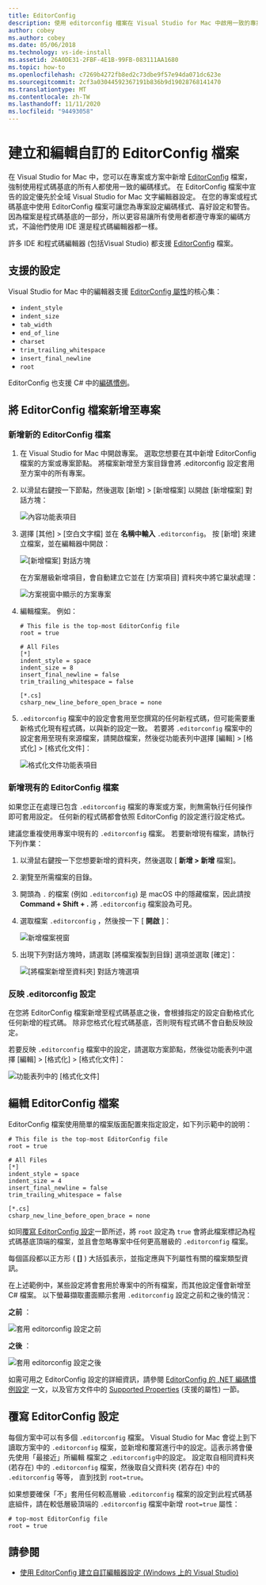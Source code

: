 ```yaml
---
title: EditorConfig
description: 使用 editorconfig 檔案在 Visual Studio for Mac 中啟用一致的專案編碼樣式。
author: cobey
ms.author: cobey
ms.date: 05/06/2018
ms.technology: vs-ide-install
ms.assetid: 26A0DE31-2FBF-4E1B-99FB-083111AA1680
ms.topic: how-to
ms.openlocfilehash: c7269b4272fb8ed2c73dbe9f57e94da071dc623e
ms.sourcegitcommit: 2cf3a03044592367191b836b9d19028768141470
ms.translationtype: MT
ms.contentlocale: zh-TW
ms.lasthandoff: 11/11/2020
ms.locfileid: "94493058"
---
```

# <a name="creating-and-editing-a-custom-editorconfig-file"></a>建立和編輯自訂的 EditorConfig 檔案

在 Visual Studio for Mac 中，您可以在專案或方案中新增 [EditorConfig](https://editorconfig.org/) 檔案，強制使用程式碼基底的所有人都使用一致的編碼樣式。 在 EditorConfig 檔案中宣告的設定優先於全域 Visual Studio for Mac 文字編輯器設定。 在您的專案或程式碼基底中使用 EditorConfig 檔案可讓您為專案設定編碼樣式、喜好設定和警告。 因為檔案是程式碼基底的一部分，所以更容易讓所有使用者都遵守專案的編碼方式，不論他們使用 IDE 還是程式碼編輯器都一樣。

許多 IDE 和程式碼編輯器 (包括Visual Studio) 都支援 [EditorConfig](https://editorconfig.org/) 檔案。

## <a name="supported-settings"></a>支援的設定

Visual Studio for Mac 中的編輯器支援 [EditorConfig 屬性](https://editorconfig.org/#supported-properties)的核心集：

- `indent_style`
- `indent_size`
- `tab_width`
- `end_of_line`
- `charset`
- `trim_trailing_whitespace`
- `insert_final_newline`
- `root`

EditorConfig 也支援 C# 中的[編碼慣例](/visualstudio/ide/editorconfig-code-style-settings-reference)。

## <a name="add-an-editorconfig-file-to-a-project"></a>將 EditorConfig 檔案新增至專案

### <a name="adding-a-new-editorconfig-file"></a>新增新的 EditorConfig 檔案

1. 在 Visual Studio for Mac 中開啟專案。 選取您想要在其中新增 EditorConfig 檔案的方案或專案節點。 將檔案新增至方案目錄會將 .editorconfig 設定套用至方案中的所有專案。

2. 以滑鼠右鍵按一下節點，然後選取 [新增] > [新增檔案] 以開啟 [新增檔案] 對話方塊：

    ![內容功能表項目](media/editorconfig-image0.png)

3. 選擇 [其他] > [空白文字檔] 並在 **名稱中輸入** `.editorconfig`。 按 [新增] 來建立檔案，並在編輯器中開啟：

    ![[新增檔案] 對話方塊](media/editorconfig-image1.png)

    在方案層級新增項目，會自動建立它並在 [方案項目] 資料夾中將它巢狀處理：

    ![方案視窗中顯示的方案專案](media/editorconfig-image1a.png)

4. 編輯檔案。 例如：

    ```EditorConfig
    # This file is the top-most EditorConfig file
    root = true

    # All Files
    [*]
    indent_style = space
    indent_size = 8
    insert_final_newline = false
    trim_trailing_whitespace = false

    [*.cs]
    csharp_new_line_before_open_brace = none
    ```

4. `.editorconfig` 檔案中的設定會套用至您撰寫的任何新程式碼，但可能需要重新格式化現有程式碼，以與新的設定一致。 若要將 `.editorconfig` 檔案中的設定套用至現有來源檔案，請開啟檔案，然後從功能表列中選擇 [編輯] > [格式化] > [格式化文件]：

    ![格式化文件功能表項目](media/editorconfig-image2.png)

### <a name="adding-an-existing-editorconfig-file"></a>新增現有的 EditorConfig 檔案

如果您正在處理已包含 `.editorconfig` 檔案的專案或方案，則無需執行任何操作即可套用設定。 任何新的程式碼都會依照 EditorConfig 的設定進行設定格式。

建議您重複使用專案中現有的 `.editorconfig` 檔案。 若要新增現有檔案，請執行下列作業：

1. 以滑鼠右鍵按一下您想要新增的資料夾，然後選取 [ **新增 > 新增** 檔案]。

2. 瀏覽至所需檔案的目錄。

3. 開頭為 `.` 的檔案 (例如 `.editorconfig`) 是 macOS 中的隱藏檔案，因此請按 **Command + Shift + .** 將 `.editorconfig` 檔案設為可見。

4. 選取檔案 `.editorconfig` ，然後按一下 [ **開啟** ]：

    ![新增檔案視窗](media/editorconfig-image3b.png)

5. 出現下列對話方塊時，請選取 [將檔案複製到目錄] 選項並選取 [確定]：

    ![[將檔案新增至資料夾] 對話方塊選項](media/editorconfig-image3.png)

### <a name="reflecting-editorconfig-settings"></a>反映 .editorconfig 設定

在您將 EditorConfig 檔案新增至程式碼基底之後，會根據指定的設定自動格式化任何新增的程式碼。 除非您格式化程式碼基底，否則現有程式碼不會自動反映設定。

若要反映 `.editorconfig` 檔案中的設定，請選取方案節點，然後從功能表列中選擇 [編輯] > [格式化] > [格式化文件]：

![功能表列中的 [格式化文件]](media/editorconfig-image3a.png)

## <a name="editing-an-editorconfig-file"></a>編輯 EditorConfig 檔案

EditorConfig 檔案使用簡單的檔案版面配置來指定設定，如下列示範中的說明：

```EditorConfig
# This file is the top-most EditorConfig file
root = true

# All Files
[*]
indent_style = space
indent_size = 4
insert_final_newline = false
trim_trailing_whitespace = false

[*.cs]
csharp_new_line_before_open_brace = none
```

如同[覆寫 EditorConfig 設定](#override-editorconfig-settings)一節所述，將 `root` 設定為 `true` 會將此檔案標記為程式碼基底頂端的檔案，並且會忽略專案中任何更高層級的 `.editorconfig` 檔案。

每個區段都以正方形 ( **[]** ) 大括弧表示，並指定應與下列屬性有關的檔案類型資訊。

在上述範例中，某些設定將會套用於專案中的所有檔案，而其他設定僅會新增至 C# 檔案。 以下螢幕擷取畫面顯示套用 `.editorconfig` 設定之前和之後的情況：

**之前** ：

![套用 editorconfig 設定之前](media/editorconfig-image4.png)

**之後** ：

![套用 editorconfig 設定之後](media/editorconfig-image5.png)

如需可用之 EditorConfig 設定的詳細資訊，請參閱 [EditorConfig 的 .NET 編碼慣例設定](/visualstudio/ide/editorconfig-code-style-settings-reference) 一文，以及官方文件中的 [Supported Properties](https://editorconfig.org/#supported-properties) (支援的屬性) 一節。

## <a name="override-editorconfig-settings"></a>覆寫 EditorConfig 設定

每個方案中可以有多個 `.editorconfig` 檔案。 Visual Studio for Mac 會從上到下讀取方案中的 `.editorconfig` 檔案，並新增和覆寫進行中的設定。這表示將會優先使用「最接近」所編輯 檔案之 `.editorconfig`中的設定。 設定取自相同資料夾 (若存在) 中的 `.editorconfig` 檔案，然後取自父資料夾 (若存在) 中的 `.editorconfig` 等等， 直到找到 `root=true`。

如果想要確保「不」套用任何較高層級 `.editorconfig` 檔案的設定到此程式碼基底組件，請在較低層級頂端的 `.editorconfig` 檔案中新增 `root=true` 屬性：

```EditorConfig
# top-most EditorConfig file
root = true
```

## <a name="see-also"></a>請參閱

- [使用 EditorConfig 建立自訂編輯器設定 (Windows 上的 Visual Studio)](/visualstudio/ide/create-portable-custom-editor-options)